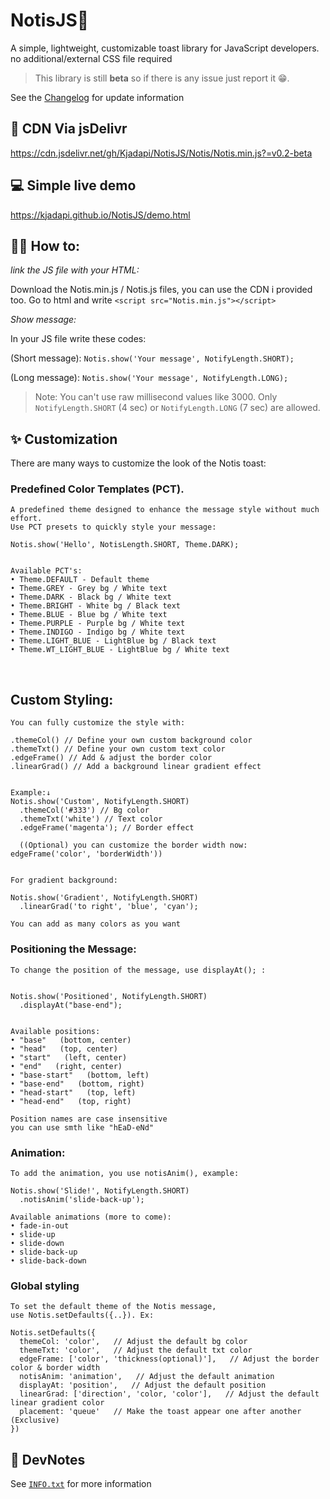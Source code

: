 # NotisJS🍞

A simple, lightweight, customizable toast library for JavaScript developers. no additional/external CSS file required
> This library is still **beta** so if there is any issue just report it 😁.

See the [Changelog](./CHANGELOG.md) for update information

## 🔗 CDN Via jsDelivr
https://cdn.jsdelivr.net/gh/Kjadapi/NotisJS/Notis/Notis.min.js?=v0.2-beta

## 💻 Simple live demo 
https://kjadapi.github.io/NotisJS/demo.html

## 👨‍💻 How to:
*link the JS file with your HTML:* 

Download the Notis.min.js / Notis.js files, you can use the CDN i provided too. Go to html and write 
`<script src="Notis.min.js"></script>` 

*Show message:*

In your JS file write these codes: 

(Short message):
`Notis.show('Your message', NotifyLength.SHORT);`

(Long message):
`Notis.show('Your message', NotifyLength.LONG);`

> Note: You can't use raw millisecond values like 3000. Only `NotifyLength.SHORT` (4 sec) or `NotifyLength.LONG` (7 sec) are allowed.

## ✨ Customization 

There are many ways to customize the look of the Notis toast:

### Predefined Color Templates (PCT). 
    
    A predefined theme designed to enhance the message style without much effort.
    Use PCT presets to quickly style your message:
    
    Notis.show('Hello', NotisLength.SHORT, Theme.DARK);

    
    Available PCT's:
    • Theme.DEFAULT - Default theme
    • Theme.GREY - Grey bg / White text
    • Theme.DARK - Black bg / White text
    • Theme.BRIGHT - White bg / Black text
    • Theme.BLUE - Blue bg / White text
    • Theme.PURPLE - Purple bg / White text
    • Theme.INDIGO - Indigo bg / White text
    • Theme.LIGHT_BLUE - LightBlue bg / Black text
    • Theme.WT_LIGHT_BLUE - LightBlue bg / White text
  ️
## Custom Styling:
    
    You can fully customize the style with:
    
    .themeCol() // Define your own custom background color
    .themeTxt() // Define your own custom text color
    .edgeFrame() // Add & adjust the border color
    .linearGrad() // Add a background linear gradient effect

    
    Example:↓
    Notis.show('Custom', NotifyLength.SHORT)
      .themeCol('#333') // Bg color
      .themeTxt('white') // Text color
      .edgeFrame('magenta'); // Border effect
      
      ((Optional) you can customize the border width now: edgeFrame('color', 'borderWidth')) 

    
    For gradient background:
    
    Notis.show('Gradient', NotifyLength.SHORT)
      .linearGrad('to right', 'blue', 'cyan');
      
    You can add as many colors as you want
    
### Positioning the Message:

    To change the position of the message, use displayAt(); :

    
    Notis.show('Positioned', NotifyLength.SHORT)
      .displayAt("base-end");

    
    Available positions:
    • "base"   (bottom, center)
    • "head"   (top, center)
    • "start"   (left, center)
    • "end"   (right, center)
    • "base-start"   (bottom, left)
    • "base-end"   (bottom, right)
    • "head-start"   (top, left)
    • "head-end"   (top, right)
    
    Position names are case insensitive
    you can use smth like "hEaD-eNd"

  
### Animation:
   
    To add the animation, you use notisAnim(), example:
    
    Notis.show('Slide!', NotifyLength.SHORT)
      .notisAnim('slide-back-up');
    
    Available animations (more to come):
    • fade-in-out
    • slide-up
    • slide-down
    • slide-back-up
    • slide-back-down
    
### Global styling

    To set the default theme of the Notis message, 
    use Notis.setDefaults({..}). Ex:
    
    Notis.setDefaults({
      themeCol: 'color',   // Adjust the default bg color
      themeTxt: 'color',   // Adjust the default txt color
      edgeFrame: ['color', 'thickness(optional)'],   // Adjust the border color & border width
      notisAnim: 'animation',   // Adjust the default animation
      displayAt: 'position',   // Adjust the default position
      linearGrad: ['direction', 'color, 'color'],   // Adjust the default linear gradient color
      placement: 'queue'   // Make the toast appear one after another (Exclusive)
    })

## 📝 DevNotes 
See [`INFO.txt`](./INFO.txt) for more information